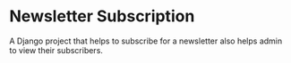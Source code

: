 # Newsletter Subscription
A Django project that helps to subscribe for a newsletter also helps admin to view their subscribers.
